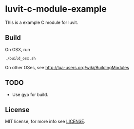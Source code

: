 # luvit-c-module-example

This is a example C module for luvit.

## Build

On OSX, run
```
./build_osx.sh
```

On other OSes, see http://lua-users.org/wiki/BuildingModules

## TODO
* Use gyp for build.

## License

MIT license, for more info see [LICENSE](LICENSE).
